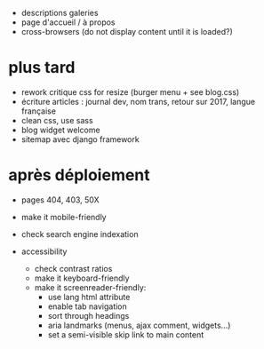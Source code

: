 * descriptions galeries
* page d'accueil / à propos
* cross-browsers (do not display content until it is loaded?)

# plus tard
* rework critique css for resize (burger menu + see blog.css)
* écriture articles : journal dev, nom trans, retour sur 2017, langue française
* clean css, use sass
* blog widget welcome
* sitemap avec django framework

# après déploiement
* pages 404, 403, 50X
* make it mobile-friendly
* check search engine indexation

* accessibility
  * check contrast ratios
  * make it keyboard-friendly
  * make it screenreader-friendly:
    * use lang html attribute
    * enable tab navigation
    * sort through headings
    * aria landmarks (menus, ajax comment, widgets...)
    * set a semi-visible skip link to main content
